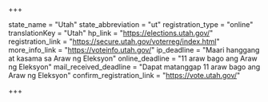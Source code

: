 +++

state_name = "Utah"
state_abbreviation = "ut"
registration_type = "online"
translationKey = "Utah"
hp_link = "https://elections.utah.gov/"
registration_link = "https://secure.utah.gov/voterreg/index.html"
more_info_link = "https://voteinfo.utah.gov/"
ip_deadline = "Maari hanggang at kasama sa  Araw ng Eleksyon"
online_deadline = "11 araw bago ang Araw ng Eleksyon"
mail_received_deadline = "Dapat matanggap 11 araw bago ang Araw ng Eleksyon"
confirm_registration_link = "https://vote.utah.gov/"

+++